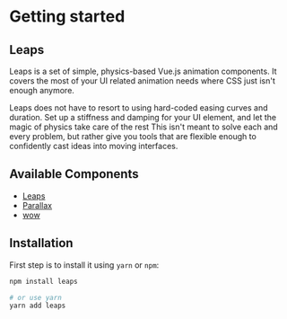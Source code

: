 # Getting started

## Leaps

Leaps is a set of simple, physics-based Vue.js animation components. It covers the most of your UI related animation needs where CSS just isn't enough anymore.

Leaps does not have to resort to using hard-coded easing curves and duration. Set up a stiffness and damping for your UI element, and let the magic of physics take care of the rest This isn't meant to solve each and every problem, but rather give you tools that are flexible enough to confidently cast ideas into moving interfaces.

## Available Components

* [Leaps](/leaps.html)
* [Parallax](/parallax.html)
* [wow](/wow.html)

## Installation

First step is to install it using `yarn` or `npm`:

```bash
npm install leaps

# or use yarn
yarn add leaps
```